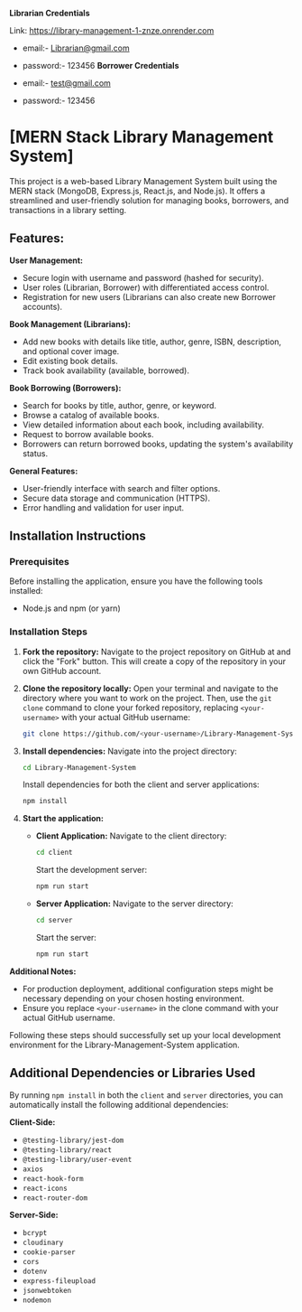 ﻿**Librarian Credentials**
 
Link: https://library-management-1-znze.onrender.com

- email:- Librarian@gmail.com
- password:- 123456
﻿**Borrower Credentials**

- email:- test@gmail.com
- password:- 123456
  
# [MERN Stack Library Management System]

This project is a web-based Library Management System built using the MERN stack (MongoDB, Express.js, React.js, and Node.js). It offers a streamlined and user-friendly solution for managing books, borrowers, and transactions in a library setting.

## Features:

**User Management:**

- Secure login with username and password (hashed for security).
- User roles (Librarian, Borrower) with differentiated access control.
- Registration for new users (Librarians can also create new Borrower accounts).

**Book Management (Librarians):**

- Add new books with details like title, author, genre, ISBN, description, and optional cover image.
- Edit existing book details.
- Track book availability (available, borrowed).

**Book Borrowing (Borrowers):**

- Search for books by title, author, genre, or keyword.
- Browse a catalog of available books.
- View detailed information about each book, including availability.
- Request to borrow available books.
- Borrowers can return borrowed books, updating the system's availability status.

**General Features:**

- User-friendly interface with search and filter options.
- Secure data storage and communication (HTTPS).
- Error handling and validation for user input.

## Installation Instructions

### Prerequisites

Before installing the application, ensure you have the following tools installed:

- Node.js and npm (or yarn)

### Installation Steps

1. **Fork the repository:**
   Navigate to the project repository on GitHub at and click the "Fork" button. This will create a copy of the repository in your own GitHub account.

2. **Clone the repository locally:**
   Open your terminal and navigate to the directory where you want to work on the project. Then, use the `git clone` command to clone your forked repository, replacing `<your-username>` with your actual GitHub username:

   ```bash
   git clone https://github.com/<your-username>/Library-Management-System.git
   ```

3. **Install dependencies:**
   Navigate into the project directory:

   ```bash
   cd Library-Management-System
   ```

   Install dependencies for both the client and server applications:

   ```bash
   npm install
   ```

4. **Start the application:**

   - **Client Application:**
     Navigate to the client directory:

     ```bash
     cd client
     ```

     Start the development server:

     ```bash
     npm run start
     ```

   - **Server Application:**
     Navigate to the server directory:

     ```bash
     cd server
     ```

     Start the server:

     ```bash
     npm run start
     ```

**Additional Notes:**

- For production deployment, additional configuration steps might be necessary depending on your chosen hosting environment.
- Ensure you replace `<your-username>` in the clone command with your actual GitHub username.

Following these steps should successfully set up your local development environment for the Library-Management-System application.

## Additional Dependencies or Libraries Used

By running `npm install` in both the `client` and `server` directories, you can automatically install the following additional dependencies:

**Client-Side:**

- `@testing-library/jest-dom`
- `@testing-library/react`
- `@testing-library/user-event`
- `axios`
- `react-hook-form`
- `react-icons`
- `react-router-dom`

**Server-Side:**

- `bcrypt`
- `cloudinary`
- `cookie-parser`
- `cors`
- `dotenv`
- `express-fileupload`
- `jsonwebtoken`
- `nodemon`
